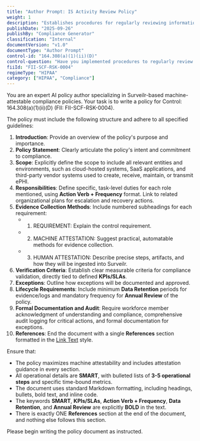 ```yaml
---
title: "Author Prompt: IS Activity Review Policy"
weight: 1
description: "Establishes procedures for regularly reviewing information system activity records to enhance security and compliance."
publishDate: "2025-09-26"
publishBy: "Compliance Generator"
classification: "Internal"
documentVersion: "v1.0"
documentType: "Author Prompt"
control-id: "164.308(a)(1)(ii)(D)"
control-question: "Have you implemented procedures to regularly review records of IS activity such as audit logs, access reports, and security incident tracking? (R)"
fiiId: "FII-SCF-RSK-0004"
regimeType: "HIPAA"
category: ["HIPAA", "Compliance"]
---
```


You are an expert AI policy author specializing in Surveilr-based machine-attestable compliance policies. Your task is to write a policy for Control: 164.308(a)(1)(ii)(D) (FII: FII-SCF-RSK-0004). 

The policy must include the following structure and adhere to all specified guidelines:

1. **Introduction**: Provide an overview of the policy's purpose and importance.
2. **Policy Statement**: Clearly articulate the policy's intent and commitment to compliance.
3. **Scope**: Explicitly define the scope to include all relevant entities and environments, such as cloud-hosted systems, SaaS applications, and third-party vendor systems used to create, receive, maintain, or transmit ePHI.
4. **Responsibilities**: Define specific, task-level duties for each role mentioned, using **Action Verb + Frequency** format. Link to related organizational plans for escalation and recovery actions.
5. **Evidence Collection Methods**: Include numbered subheadings for each requirement:
   - 1. REQUIREMENT: Explain the control requirement.
   - 2. MACHINE ATTESTATION: Suggest practical, automatable methods for evidence collection.
   - 3. HUMAN ATTESTATION: Describe precise steps, artifacts, and how they will be ingested into Surveilr.
6. **Verification Criteria**: Establish clear measurable criteria for compliance validation, directly tied to defined **KPIs/SLAs**.
7. **Exceptions**: Outline how exceptions will be documented and approved.
8. **Lifecycle Requirements**: Include minimum **Data Retention** periods for evidence/logs and mandatory frequency for **Annual Review** of the policy.
9. **Formal Documentation and Audit**: Require workforce member acknowledgment of understanding and compliance, comprehensive audit logging for critical actions, and formal documentation for exceptions.
10. **References**: End the document with a single **References** section formatted in the [Link Text](URL) style.

Ensure that:
- The policy maximizes machine attestability and includes attestation guidance in every section.
- All operational details are **SMART**, with bulleted lists of **3-5 operational steps** and specific time-bound metrics.
- The document uses standard Markdown formatting, including headings, bullets, bold text, and inline code.
- The keywords **SMART**, **KPIs/SLAs**, **Action Verb + Frequency**, **Data Retention**, and **Annual Review** are explicitly **BOLD** in the text.
- There is exactly ONE **References** section at the end of the document, and nothing else follows this section.

Please begin writing the policy document as instructed.